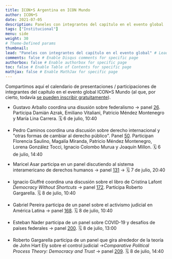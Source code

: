 ```yaml
---
title: ICON•S Argentina en ICON Mundo
author: ICON•S
date: 2021-07-05
description: Paneles con integrantes del capítulo en el evento global
tags: ["Institucional"]
menu: side 
weight: 30
# Theme-Defined params
thumbnail: 
lead: "Paneles con integrantes del capítulo en el evento global" # Lead text
comments: false # Enable Disqus comments for specific page
authorbox: false # Enable authorbox for specific page
toc: false # Enable Table of Contents for specific page
mathjax: false # Enable MathJax for specific page
---
```


Compartimos aquí el calendario de presentaciones / participaciones de integrantes del capítulo en el evento global ICON•S Mundo (al que, por cierto, todavía [se pueden inscribir gratuitamente](https://mundo.icon-society.org/)). 

- Gustavo Arballo coordina una disusión sobre federalismo → panel [26](https://mundo.icon-society.org/event/federalism-perspectives-lessons-from-argentina-spanish/). Participa Damián Azrak, Emiliano Vitaliani, Patricio Méndez Montenegro y María Lina Carrera. 🗓 6 de julio, 10:40

- Pedro Caminos coordina una discusión sobre derecho internacional y "otras formas de cambiar al derecho público". Panel [50](https://mundo.icon-society.org/event/constitutional-law-in-the-unmaking-international-law-and-other-ways-of-changing-public-law/). Participan Florencia Saulino, Magalía Miranda, Patricio Méndez Montenegro, Lorena González Tocci, Ignacio Colombo Murua y Joaquín Millon. 🗓 6 de julio, 14:40

- Maricel Asar participa en un panel discutiendo al sistema interamericano de derechos humanos → panel [131](https://mundo.icon-society.org/event/constitutionalism-rights-and-democracy-in-the-future-of-public-law-in-the-americas-a-view-from-the-national-the-regional-and-the-international-spanish/) → 🗓 7 de julio, 20:40 

- Ignacio Giuffré coordina una discusión sobre el libro de Cristina Lafont *Democracy Without Shortcuts* → panel [172](https://mundo.icon-society.org/event/book-roundtable-on-democracy-without-shortcuts/). Participa Roberto Gargarella. 🗓 8 de julio, 10:40 

- Gabriel Pereira participa de un panel sobre el activismo judicial en América Latina → panel [168](https://mundo.icon-society.org/event/still-a-system-of-check-and-balances-developments-of-and-challenges-to-the-separation-of-powers-iii/). 🗓 8 de julio, 10:40 

- Esteban Nader participa de un panel sobre COVID-19 y desafíos de países federales → panel [200](https://mundo.icon-society.org/event/the-covid-19-pandemic-and-the-challenges-to-federal-and-non-federal-states-a-constitutional-comparative-study/). 🗓 8 de julio, 13:00

- Roberto Gargarella participa de un panel que gira alrededor de la teoría de John Hart Ely sobre el control judicial →*Comparative Political Process Theory: Democracy and Trust* → panel [209](https://mundo.icon-society.org/event/comparative-political-process-theory-democracy-and-trust/). 🗓 8 de julio, 14:40


